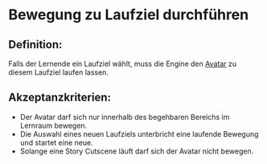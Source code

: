 # Bewegung zu Laufziel durchführen


## Definition:

Falls der Lernende ein Laufziel wählt, muss die Engine den [Avatar](Avatar-GE.md) zu diesem Laufziel laufen lassen.


## Akzeptanzkriterien:

- Der Avatar darf sich nur innerhalb des begehbaren Bereichs im Lernraum bewegen.
- Die Auswahl eines neuen Laufziels unterbricht eine laufende Bewegung und startet eine neue.
- Solange eine Story Cutscene läuft darf sich der Avatar nicht bewegen.



